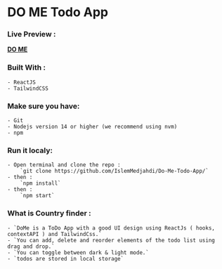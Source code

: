 ﻿# DO ME Todo App

### Live Preview :  
**[DO ME](https://dome-todoapp.netlify.app/)**

### Built With : 
	- ReactJS
	- TailwindCSS

### Make sure you have:

	- Git
	- Nodejs version 14 or higher (we recommend using nvm)
	- npm

### Run it localy:
	
	- Open terminal and clone the repo : 
		`git clone https://github.com/IslemMedjahdi/Do-Me-Todo-App/`
	- then : 
		`npm install`
	- then : 
		`npm start`

### What is Country finder : 
	- `DoMe is a ToDo App with a good UI design using ReactJs ( hooks, contextAPI ) and TailwindCss.`
  	- `You can add, delete and reorder elements of the todo list using drag and drop.`
  	- `You can toggle between dark & light mode.`  
	- `todos are stored in local storage`
